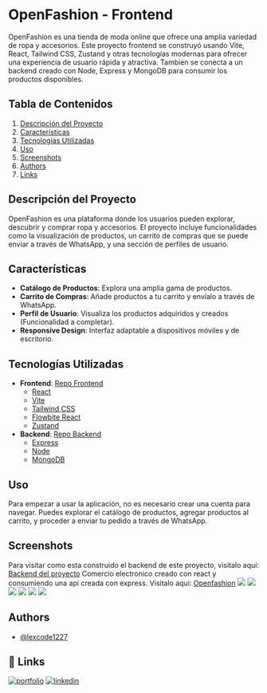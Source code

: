 # OpenFashion - Frontend

OpenFashion es una tienda de moda online que ofrece una amplia variedad de ropa y accesorios. Este proyecto frontend se construyó usando Vite, React, Tailwind CSS, Zustand y otras tecnologías modernas para ofrecer una experiencia de usuario rápida y atractiva. Tambien se conecta a un backend creado con Node, Express y MongoDB para consumir los productos disponibles.

## Tabla de Contenidos
1. [Descripción del Proyecto](#descripción-del-proyecto)
2. [Características](#características)
3. [Tecnologías Utilizadas](#tecnologías-utilizadas)
4. [Uso](#uso)
5. [Screenshots](#screenshots)
6. [Authors](#authors)
7. [Links](#-links)

## Descripción del Proyecto

OpenFashion es una plataforma donde los usuarios pueden explorar, descubrir y comprar ropa y accesorios. El proyecto incluye funcionalidades como la visualización de productos, un carrito de compras que se puede enviar a través de WhatsApp, y una sección de perfiles de usuario.

## Características

- **Catálogo de Productos**: Explora una amplia gama de productos.
- **Carrito de Compras**: Añade productos a tu carrito y envíalo a través de WhatsApp.
- **Perfil de Usuario**: Visualiza los productos adquiridos y creados (Funcionalidad a completar).
- **Responsive Design**: Interfaz adaptable a dispositivos móviles y de escritorio.

## Tecnologías Utilizadas

- **Frontend**: [Repo Frontend](https://github.com/lexcode1227/catalogoWeb)
  - [React](https://reactjs.org/)
  - [Vite](https://vitejs.dev/)
  - [Tailwind CSS](https://tailwindcss.com/)
  - [Flowbite React](https://flowbite.com/docs/getting-started/react/)
  - [Zustand](https://zustand-demo.pmnd.rs/)
- **Backend**: [Repo Backend](https://github.com/lexcode1227/catalogoWeb-backend)
  - [Express](https://expressjs.com/es/)
  - [Node](https://nodejs.org/en/)
  - [MongoDB](https://www.mongodb.com/es)

## Uso

Para empezar a usar la aplicación, no es necesario crear una cuenta para navegar. Puedes explorar el catálogo de productos, agregar productos al carrito, y proceder a enviar tu pedido a través de WhatsApp.

## Screenshots
Para visitar como esta construido el backend de este proyecto, visitalo aquí: [Backend del proyecto](https://github.com/lexcode1227/catalogoWeb-backend)
Comercio electronico creado con react y consumiendo una api creada con express. Visitalo aqui: [Openfashion](https://openfashion-web.vercel.app)
![](https://res.cloudinary.com/dwuv0l98b/image/upload/v1722276435/clpxizdutoek0bjd4xie.webp)
![](https://res.cloudinary.com/dwuv0l98b/image/upload/v1722276435/eayy1bir5kyncxghtand.webp)
![](https://res.cloudinary.com/dwuv0l98b/image/upload/v1722276434/fumcxkisq0my1vjqwc1w.webp)
![](https://res.cloudinary.com/dwuv0l98b/image/upload/v1722276434/ravwhuct9jytp5xbu8ma.webp)
![](https://res.cloudinary.com/dwuv0l98b/image/upload/v1722276435/ftkms8bzwmksoy7uuqjz.webp)
![](https://res.cloudinary.com/dwuv0l98b/image/upload/v1722276434/nq7u2qif7bpi1fukcvn5.webp)

## Authors

- [@lexcode1227](https://www.github.com/lexcode1227)

## 🔗 Links
[![portfolio](https://img.shields.io/badge/my_portfolio-000?style=for-the-badge&logo=ko-fi&logoColor=white)](https://henryagustindev.vercel.app/)
[![linkedin](https://img.shields.io/badge/linkedin-0A66C2?style=for-the-badge&logo=linkedin&logoColor=white)](https://www.linkedin.com/in/henry-agustin-/)

